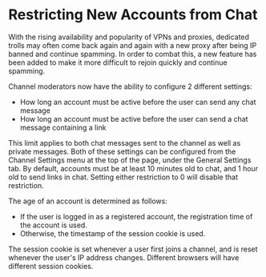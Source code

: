 Restricting New Accounts from Chat
==================================

With the rising availability and popularity of VPNs and proxies, dedicated
trolls may often come back again and again with a new proxy after being IP
banned and continue spamming.  In order to combat this, a new feature has been
added to make it more difficult to rejoin quickly and continue spamming.

Channel moderators now have the ability to configure 2 different settings:

  * How long an account must be active before the user can send any chat message
  * How long an account must be active before the user can send a chat message
    containing a link

This limit applies to both chat messages sent to the channel as well as private
messages.  Both of these settings can be configured from the Channel Settings
menu at the top of the page, under the General Settings tab.  By default,
accounts must be at least 10 minutes old to chat, and 1 hour old to send links
in chat.  Setting either restriction to 0 will disable that restriction.

The age of an account is determined as follows:

  * If the user is logged in as a registered account, the registration time of
    the account is used.
  * Otherwise, the timestamp of the session cookie is used.

The session cookie is set whenever a user first joins a channel, and is reset
whenever the user's IP address changes.  Different browsers will have different
session cookies.
